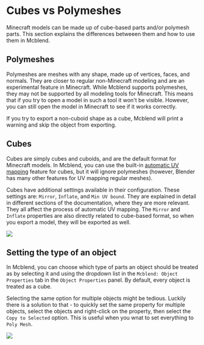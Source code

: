 # Cubes vs Polymeshes

Minecraft models can be made up of cube-based parts and/or polymesh parts. This section explains the differences betweeen them and how to use them in Mcblend.

## Polymeshes

Polymeshes are meshes with any shape, made up of vertices, faces, and normals. They are closer to regular non-Minecraft modeling and are an experimental feature in Minecraft. While Mcblend supports polymeshes, they may not be supported by all modeling tools for Minecraft. This means that if you try to open a model in such a tool it won't be visible. However, you can still open the model in Minecraft to see if it works correctly.

If you try to export a non-cuboid shape as a cube, Mcblend will print a warning and skip the object from exporting.

## Cubes

Cubes are simply cubes and cuboids, and are the default format for Minecraft models. In Mcblend, you can use the built-in [automatic UV mapping](/texturing_and_uv_mapping/automatic_uv_mapping) feature for cubes, but it will ignore polymeshes (however, Blender has many other features for UV mapping regular meshes).

Cubes have additional settings available in their configuration. These settings are: `Mirror`, `Inflate`, and `Min UV bound`. They are explained in detail in different sections of the documentation, where they are more relevant. They all affect the process of automatic UV mapping. The `Mirror` and `Inflate` properties are also directly related to cube-based format, so when you export a model, they will be exported as well.

![](/img/modeling/cube_properties.png)

## Setting the type of an object

In Mcblend, you can choose which type of parts an object should be treated as by selecting it and using the dropdown list in the `Mcblend: Object Properties` tab in the `Object Properties` panel. By default, every object is treated as a cube.

Selecting the same option for multiple objects might be tedious. Luckily there is a solution to that - to quickly set the same property for multiple objects, select the objects and right-click on the property, then select the `Copy to Selected` option. This is useful when you wnat to set everything to `Poly Mesh`.

![](/img/modeling/copy_to_selected.png)
